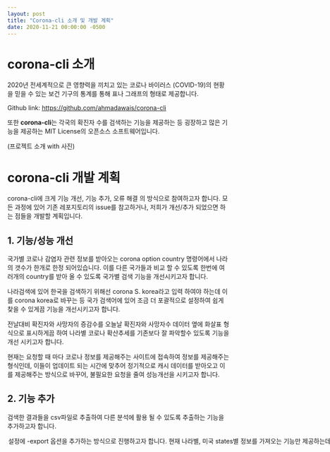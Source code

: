 ```yaml
---
layout: post
title: "Corona-cli 소개 및 개발 계획"
date: 2020-11-21 00:00:00 -0500
---
```


# corona-cli 소개
2020년 전세계적으로 큰 영향력을 끼치고 있는 코로나 바이러스 (COVID-19)의 현황을 믿을 수 있는 보건 기구의 통계를 통해 표나 그래프의 형태로 제공합니다.

Github link: <https://github.com/ahmadawais/corona-cli>

또한  **corona-cli**는 각국의 확진자 수를 검색하는 기능을 제공하는 등 굉장하고 많은 기능을 제공하는 MIT License의 오픈소스 소프트웨어입니다.

(프로젝트 소개 with 사진)

# corona-cli 개발 계획
corona-cli에 크게 기능 개선, 기능 추가, 오류 해결 의 방식으로 참여하고자 합니다.
모든 과정에 있어 기존 레포지토리의 issue를 참고하거나, 저희가 개선/추가 되었으면 하는 점들을 개발할 계획입니다.

## 1. 기능/성능 개선

국가별 코로나 감염자 관련 정보를 받아오는 corona option country 명령어에서 나라의 갯수가 한개로 한정 되어있습니다.
이를 다른 국가들과 비교 할 수 있도록 한번에 여러개의 country를 받아 올 수 있도록 국가별 검색 기능을 개선시키고자 합니다.

나라검색에 있어 한국을 검색하기 위해선 corona S. korea라고 입력 하여야 하는데 이를 corona korea로 바꾸는 등 국가 검색어에 있어
조금 더 포괄적으로 설정하여 쉽게 찾을 수 있게끔 기능을 개선시키고자 합니다.

전날대비 확진자와 사망자의 증감수를 오늘날 확진자와 사망자수 데이터 옆에 화살표 형식으로 표시하게끔 하여 나라별 코로나 확산추세를 
기존보다 잘 파악할수 있도록 기능을 개선 시키고자 합니다.

현재는 요청할 때 마다 코로나 정보를 제공해주는 사이트에 접속하여 정보를 제공해주는 형식인데, 이들이 업데이트 되는 시간에 맞추어
정기적으로 캐시 데이터를 받아오고 이를 제공해주는 방식으로 바꾸어, 불필요한 요청을 줄여 성능개선을 시키고자 합니다.

## 2. 기능 추가

검색한 결과들을 csv파일로 추출하여 다른 분석에 활용 될 수 있도록 추출하는 기능을 추가하고자 합니다.
<option>설정에 -export 옵션을 추가하는 방식으로 진행하고자 합니다.

현재 나라별, 미국 states별 정보를 가져오는 기능만 제공하는데 대륙별로 코로나 감염자 정보를 제공하는 명령어를 추가하고자 합니다.

현재 그 날에 대한 정보만 제공하지 일자별이나 기간별 정보는 제공하지 않는데, 국가와 대륙을 입력받아 해당 국가나 대륙의 일자별과 
기간별 추세에 대한 정보를 제공하는 옵션이나 기능을 추가하고자 합니다.

사용자로부터 숫자와 원하는 데이터를 입력받아 입력받은 데이터의 수치가 높은 순서대로 상위 몇개의 나라들을 출력하는 기능을 
추가하고자 합니다.


## 3. 오류 해결

참고한 기존 레포지토리의 이슈 뿐만아니라 기능을 개선하고 기능을 추가하는 과정에 있어 생기는 다양한 충돌, 오류 문제들을 해결하고자 합니다.
